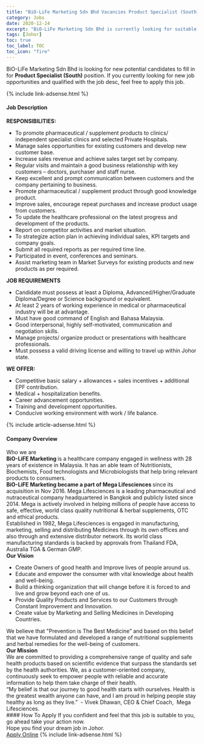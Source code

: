 ```yaml
---
title: "BiO-LiFe Marketing Sdn Bhd Vacancies Product Specialist (South)" 
category: Jobs 
date: 2020-12-24 
excerpt: "BiO-LiFe Marketing Sdn Bhd is currently looking for suitable person to fill in the Product Specialist (South) which positioned at Johor" 
tags: [Johor] 
toc: true 
toc_label: TOC 
toc_icon: "fire" 
--- 
```


<p>BiO-LiFe Marketing Sdn Bhd is looking for new potential candidates to fill in for <b>Product Specialist (South)</b> position. If you currently looking for new job opportunities and qualified with the job desc, feel free to apply this job.
</p>{% include link-adsense.html %} 
<div><div><div><h4>Job Description</h4></div></div><div><div><span><div><p><strong>RESPONSIBILITIES:</strong></p><ul><li>To promote pharmaceutical / supplement products to clinics/ independent specialist clinics and selected Private Hospitals.</li><li>Manage sales opportunities for existing customers and develop new customer base.</li><li>Increase sales revenue and achieve sales target set by company.</li><li>Regular visits and maintain a good business relationship with key customers &#8211; doctors, purchaser and staff nurse.</li><li>Keep excellent and prompt communication between customers and the company pertaining to business.</li><li>Promote pharmaceutical / supplement product through good knowledge product.</li><li>Improve sales, encourage repeat purchases and increase product usage from customers.</li><li>To update the healthcare professional on the latest progress and development of the products.</li><li>Report on competitor activities and market situation.</li><li>To strategize action plan in achieving individual sales, KPI targets and company goals.</li><li>Submit all required reports as per required time line.</li><li>Participated in event, conferences and seminars.</li><li>Assist marketing team in Market Surveys for existing products and new products as per required.</li></ul><p><strong>JOB REQUIREMENTS</strong></p><ul><li>Candidate must possess at least a Diploma, Advanced/Higher/Graduate Diploma/Degree or Science background or equivalent.</li><li>At least 2 years of working experience in medical or pharmaceutical industry will be at advantage.</li><li>Must have good command of English and Bahasa Malaysia.</li><li>Good interpersonal, highly self-motivated, communication and negotiation skills.</li><li>Manage projects/ organize product or presentations with healthcare professionals.</li><li>Must possess a valid driving license and willing to travel up within Johor state.</li></ul><p><strong>WE OFFER:</strong></p><ul><li>Competitive basic salary + allowances + sales incentives + additional EPF contribution.</li><li>Medical + hospitalization benefits.</li><li>Career advancement opportunities.</li><li>Training and development opportunities.</li><li>Conducive working environment with work / life balance.</li></ul></div></span></div></div></div> 
{% include article-adsense.html %} 
<div><div><div><h4>Company Overview</h4></div></div><div><div><span><div><div>
<div>Who we are</div>
<div><strong>BiO-LiFE Marketing&#160;</strong>is a healthcare company engaged in wellness with 28 years of existence in Malaysia. It has an able team of Nutritionists, Biochemists, Food technologists and Microbiologists that help bring relevant products to consumers.</div>
<div><strong>BiO-LiFE Marketing became a part of Mega Lifesciences&#160;</strong>since its acquisition in Nov 2016. Mega Lifesciences is a leading pharmaceutical and nutraceutical company headquartered in Bangkok and publicly listed since 2014. Mega is actively involved in helping millions of people have access to safe, effective, world class quality nutritional &amp; herbal supplements, OTC and ethical products.</div>
<div>Established in 1982, Mega Lifesciences is engaged in manufacturing, marketing, selling and distributing Medicines through its own offices and also through and extensive distributor network. Its world class manufacturing standards is backed by approvals from Thailand FDA, Australia TGA &amp; German GMP.</div>
<div><strong>Our Vision</strong></div>
<ul>
<li>Create Owners of good health and Improve lives of people around us.</li>
<li>Educate and empower the consumer with vital knowledge about health and well-being.</li>
<li>Build a thinking organization that will change before it is forced to and live and grow beyond each one of us.</li>
<li>Provide Quality Products and Services to our Customers through Constant Improvement and Innovation.</li>
<li>Create value by Marketing and Selling Medicines in Developing Countries.</li>
</ul>
<div>We believe that "Prevention is The Best Medicine&#8221; and based on this belief that we have formulated and developed a range of nutritional supplements and herbal remedies for the well-being of customers.</div>
<div><strong>Our Mission</strong></div>
<div>We are committed to providing a comprehensive range of quality and safe health products based on scientific evidence that surpass the standards set by the health authorities. We, as a customer-oriented company, continuously seek to empower people with reliable and accurate information to help them take charge of their health.</div>
<div>&#8220;My belief is that our journey to good health starts with ourselves. Health is the greatest wealth anyone can have, and I am proud in helping people stay healthy as long as they live.&#8221;&#160; -&#160;Vivek Dhawan, CEO &amp; Chief Coach, &#160;Mega Lifesciences.</div>
</div></div></span></div></div></div> 
#### How To Apply 
If you confident and feel that this job is suitable to you, go ahead take your action now. <br/> 
Hope you find your dream job in Johor. <br/> 
<a href="https://www.jobstreet.com.my/en/job/product-specialist-south-4450379?jobId=jobstreet-my-job-4450379&sectionRank=28&token=0~382e1886-09e9-4808-bfaf-efe98b7a7964&fr=SRP%20View%20In%20New%20Ta" class="btn btn--info" target="_blank" rel="nofollow noopenner">Apply Online</a> 
{% include link-adsense.html %} 